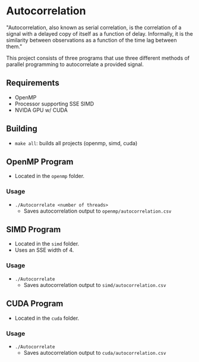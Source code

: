 # Autocorrelation

"Autocorrelation, also known as serial correlation, is the correlation of a signal with a delayed copy of itself as a function of delay. Informally, it is the similarity between observations as a function of the time lag between them."

This project consists of three programs that use three different methods of parallel programming to autocorrelate a provided signal.

## Requirements

- OpenMP
- Processor supporting SSE SIMD 
- NVIDA GPU w/ CUDA

## Building 

- `make all`: builds all projects (openmp, simd, cuda)

## OpenMP Program

- Located in the `openmp` folder.

### Usage

- `./Autocorrelate <number of threads>`
    - Saves autocorrelation output to `openmp/autocorrelation.csv`

## SIMD Program

- Located in the `simd` folder.
- Uses an SSE width of 4.

### Usage

- `./Autocorrelate`
    - Saves autocorrelation output to `simd/autocorrelation.csv`

## CUDA Program 

- Located in the `cuda` folder.

### Usage

- `./Autocorrelate`
    - Saves autocorrelation output to `cuda/autocorrelation.csv`



